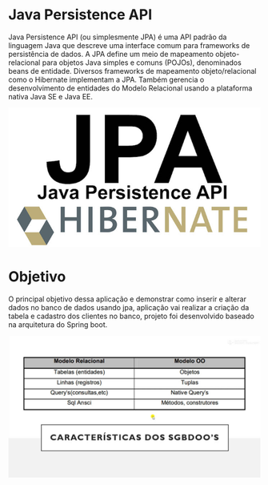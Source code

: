 # Java Persistence API

Java Persistence API (ou simplesmente JPA) é uma API padrão da linguagem Java que descreve uma interface comum para frameworks de persistência de dados. A JPA define um meio de mapeamento objeto-relacional para objetos Java simples e comuns (POJOs), denominados beans de entidade. Diversos frameworks de mapeamento objeto/relacional como o Hibernate implementam a JPA. Também gerencia o desenvolvimento de entidades do Modelo Relacional usando a plataforma nativa Java SE e Java EE.

![alt text](img/jpa.jpg)

# Objetivo 

O principal objetivo dessa aplicação e demonstrar como inserir e alterar dados no banco de dados usando jpa, aplicação vai realizar a criação da tabela e cadastro dos clientes no banco, projeto foi desenvolvido baseado na arquitetura do Spring boot.

![alt text](img/tabela.jpg)